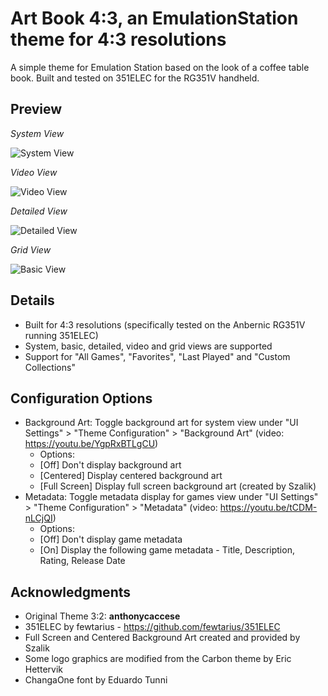 # Art Book 4:3, an EmulationStation theme for 4:3 resolutions
A simple theme for Emulation Station based on the look of a coffee table book.  Built and tested on 351ELEC for the RG351V handheld.

## Preview

*System View*

![System View](https://i.imgur.com/1RGfbBP.png)

*Video View*

![Video View](https://i.imgur.com/21yeUMy.png)

*Detailed View*

![Detailed View](https://i.imgur.com/QauSTJf.png)

*Grid View*

![Basic View](https://i.imgur.com/FbU32kX.png)


## Details

- Built for 4:3 resolutions (specifically tested on the Anbernic RG351V running 351ELEC) 
- System, basic, detailed, video and grid views are supported
- Support for "All Games", "Favorites", "Last Played" and "Custom Collections"


## Configuration Options

- Background Art: Toggle background art for system view under "UI Settings" > "Theme Configuration" > "Background Art" (video: https://youtu.be/YgpRxBTLgCU)
  - Options:
  - [Off] Don't display background art
  - [Centered] Display centered background art
  - [Full Screen] Display full screen background art (created by Szalik)
- Metadata: Toggle metadata display for games view under "UI Settings" > "Theme Configuration" > "Metadata" (video: https://youtu.be/tCDM-nLCjQI)
  - Options:
  - [Off] Don't display game metadata
  - [On] Display the following game metadata - Title, Description, Rating, Release Date


## Acknowledgments
- Original Theme 3:2: **anthonycaccese**
- 351ELEC by fewtarius - https://github.com/fewtarius/351ELEC
- Full Screen and Centered Background Art created and provided by Szalik
- Some logo graphics are modified from the Carbon theme by Eric Hettervik
- ChangaOne font by Eduardo Tunni

